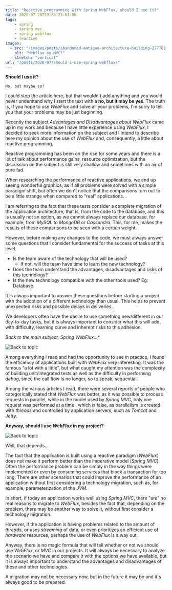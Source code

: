 ```yaml
---
title: "Reactive programming with Spring WebFlux, should I use it?"
date: 2020-07-26T19:33:23-03:00
tags:
    - spring
    - spring mvc
    - spring webflux
    - reactive
images: 
  - src: "/images/posts/abandoned-antique-architecture-building-277782.jpg"
    alt: "Webflux ou MVC?"
    stretch: "vertical"
url: "/posts/2020-07/should-i-use-spring-webflux/"
---
```


**Should I use it?**

    No, but maybe so!

I could stop the article here, but that wouldn't add anything and you would never understand why I start the text with a **no, but it may be yes**. The truth is, if you hope to use *WebFlux* and solve all your problems, I'm sorry to tell you that your problems may be just beginning.

Recently the subject *Advantages and Disadvantages about WebFlux* came up in my work and because I have little experience using *WebFlux*, I decided to seek more information on the subject and I intend to describe here my opinion about the use of *WebFlux* and, consequently, a little about reactive programming.

Reactive programming has been on the rise for some years and there is a lot of talk about performance gains, resource optimization, but the discussion on the subject is still very shallow and sometimes with an air of pure fad.

When researching the performance of reactive applications, we end up seeing wonderful graphics, as if all problems were solved with a simple paradigm shift, but often we don't notice that the comparisons turn out to be a little strange when compared to "real" applications. .

I am referring to the fact that these tests consider a complete migration of the application architecture, that is, from the code to the database, and this is usually not an option, as we cannot always replace our database, for example, from *MySQL* to *MongoDB* or *Cassandra*. This, for me, makes the results of these comparisons to be seen with a certain weight.

However, before making any changes to the code, we must always answer some questions that I consider fundamental for the success of tasks at this level.

* Is the team aware of the technology that will be used?
  * If not, will the team have time to learn the new technology?
* Does the team understand the advantages, disadvantages and risks of this technology?
* Is the new technology compatible with the other tools used? Eg: Database.

It is always important to answer these questions before starting a project with the adoption of a different technology than usual. This helps to prevent unexpected risks and possible delays in deliveries.

We developers often have the desire to use something new/different in our day-to-day tasks, but it is always important to consider what this will add, with difficulty, learning curve and inherent risks to this adhesion.

**Back to the main subject, *Spring WebFlux**...**

![Back to topic](/images/posts/green-typewriter-on-brown-wooden-table-4052198.jpg#center)

Among everything I read and had the opportunity to see in practice, I found the efficiency of applications built with *WebFlux* very interesting. It was the famous “a lot with a little”, but what caught my attention was the complexity of building unit/integrated tests as well as the difficulty in performing *debug*, since the call flow is no longer, so to speak, sequential.

Among the various articles I read, there were several reports of people who categorically stated that *WebFlux* was better, as it was possible to process requests in parallel, while in the model used by *Spring MVC*, only one request was performed at a time , which is false, as parallelism is created with *threads* and controlled by application servers, such as *Tomcat* and *Jetty*.

**Anyway, should I use *WebFlux* in my project?**

![Back to topic](/images/posts/banking-business-checklist-commerce-416322.jpg#center)

Well, that depends...

The fact that the application is built using a reactive paradigm (*WebFlux*) does not make it perform better than the imperative model (*Spring MVC*). Often the performance problem can be simply in the way things were implemented or even by consuming services that block a transaction for too long. There are other scenarios that could improve the performance of an application without first considering a technology migration, such as, for example, parameterization of the *JVM*.

In short, if today an application works well using *Spring MVC*, there "are" no real reasons to migrate to *WebFlux*, besides the fact that, depending on the problem, there may be another way to solve it, without first consider a technology migration.

However, if the application is having problems related to the amount of *threads*, or uses *streaming* of data, or even prioritizes an efficient use of *hardware* resources, perhaps the use of *WebFlux* is a way out.

Anyway, there is no magic formula that will tell whether or not we should use *WebFlux*, or *MVC* in our projects. It will always be necessary to analyze the scenario we have and compare it with the options we have available, but it is always important to understand the advantages and disadvantages of these and other technologies.

A migration may not be necessary now, but in the future it may be and it's always good to be prepared.
